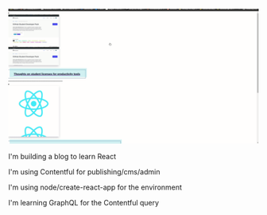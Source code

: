 ![local development](contentful-blog.gif)

I'm building a blog to learn React

I'm using Contentful for publishing/cms/admin

I'm using node/create-react-app for the environment

I'm learning GraphQL for the Contentful query
